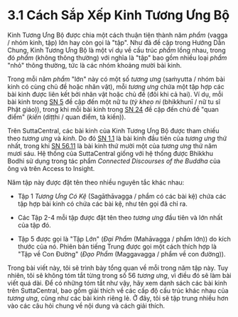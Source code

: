# 3.1 Cách Sắp Xếp Kinh Tương Ưng Bộ

Kinh Tương Ưng Bộ được chia một cách thuận tiện thành năm *phẩm* (vagga / nhóm kinh, tập) lớn hay còn gọi là "tập". Như đã đề cập trong Hướng Dẫn Chung, Kinh Tương Ưng Bộ là một ví dụ về cấu trúc *phẩm* lồng nhau, trong đó *phẩm* (không thông thường) với nghĩa là "tập" bao gồm nhiều loại *phẩm* "nhỏ" thông thường, tức là các nhóm khoảng mười bài kinh.

Trong mỗi năm *phẩm* "lớn" này có một số *tương ưng* (saṁyutta / nhóm bài kinh có cùng chủ đề hoặc nhân vật), mỗi *tương ưng* chứa một tập hợp các bài kinh được liên kết bởi nhân vật hoặc chủ đề (đôi khi cả hai). Ví dụ, mỗi bài kinh trong [SN 5](https://suttacentral.net/sn5) đề cập đến một nữ tu (*tỳ kheo ni* (bhikkhunī / nữ tu sĩ Phật giáo)), trong khi mỗi bài kinh trong [SN 24](https://suttacentral.net/sn24) đề cập đến chủ đề "quan điểm" (*kiến* (diṭṭhi / quan điểm, tà kiến)).

Trên SuttaCentral, các bài kinh của Kinh Tương Ưng Bộ được tham chiếu theo *tương ưng* và *kinh*. Do đó [SN 1.1](https://suttacentral.net/sn1.1) là bài kinh đầu tiên của *tương ưng* thứ nhất, trong khi [SN 56.11](https://suttacentral.net/sn56.11) là bài kinh thứ mười một của *tương ưng* thứ năm mươi sáu. Hệ thống của SuttaCentral giống với hệ thống được Bhikkhu Bodhi sử dụng trong tác phẩm *Connected Discourses of the Buddha* của ông và trên Access to Insight.

Năm tập này được đặt tên theo nhiều nguyên tắc khác nhau:

- Tập 1 *Tương Ưng Có Kệ* (Sagāthāvagga / phẩm có các bài kệ) chứa các tập hợp bài kinh có chứa các bài kệ, như tên gọi đã chỉ ra.

- Các Tập 2-4 mỗi tập được đặt tên theo *tương ưng* đầu tiên và lớn nhất của tập đó.

- Tập 5 được gọi là "Tập Lớn" (*Đại Phẩm* (Mahāvagga / phẩm lớn)) do kích thước của nó. Phiên bản tiếng Trung được gọi một cách thích hợp là "Tập về Con Đường" (*Đạo Phẩm* (Maggavagga / phẩm về con đường)).

Trong bài viết này, tôi sẽ trình bày tổng quan về mỗi trong năm tập này. Tuy nhiên, tôi sẽ không tóm tắt từng trong số 56 *tương ưng*, vì điều đó sẽ làm bài viết quá dài. Để có những tóm tắt như vậy, hãy xem danh sách các bài kinh trên SuttaCentral, bao gồm giải thích về các cấp độ cấu trúc khác nhau của *tương ưng*, cũng như các bài kinh riêng lẻ. Ở đây, tôi sẽ tập trung nhiều hơn vào các câu hỏi chung về nội dung và cách giải thích.